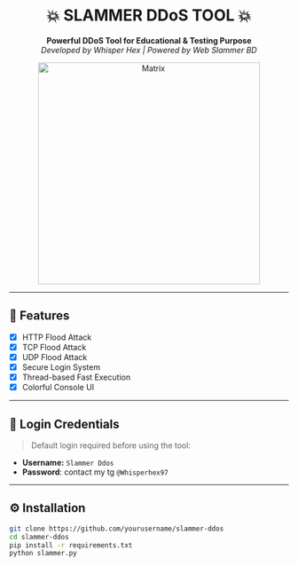 <h1 align="center">💥 SLAMMER DDoS TOOL 💥</h1>

<p align="center">
  <b>Powerful DDoS Tool for Educational & Testing Purpose</b><br>
  <i>Developed by Whisper Hex | Powered by Web Slammer BD</i>
</p>

<p align="center">
  <img src="https://i.imgur.com/1SIbl34.jpeg" alt="Matrix" width="400"/>
</p>

---

## 🚀 Features

- [x] HTTP Flood Attack
- [x] TCP Flood Attack
- [x] UDP Flood Attack
- [x] Secure Login System
- [x] Thread-based Fast Execution
- [x] Colorful Console UI

---

## 🔐 Login Credentials

> Default login required before using the tool:

- **Username:** `Slammer Ddos`
- **Password**: contact my tg `@Whisperhex97`

---

## ⚙️ Installation

```bash
git clone https://github.com/yourusername/slammer-ddos
cd slammer-ddos
pip install -r requirements.txt
python slammer.py
